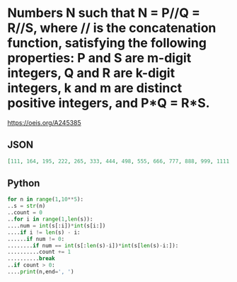 # Numbers N such that N \= P//Q \= R//S, where // is the concatenation function, satisfying the following properties: P and S are m\-digit integers, Q and R are k\-digit integers, k and m are distinct positive integers, and P\*Q \= R\*S\.
https://oeis.org/A245385
## JSON
```JSON
[111, 164, 195, 222, 265, 333, 444, 498, 555, 666, 777, 888, 999, 1111, 1664, 1995, 2222, 2665, 3333, 4444, 4847, 4998, 5555, 6545, 6666, 7424, 7777, 8888, 9999, 11111, 16664, 19995, 21775, 22222, 24996, 26665, 33333, 43243, 44444, 49998, 55555, 66666, 77777, 86486, 88888, 99999]
```
## Python
```Python
for n in range(1,10**5):
..s = str(n)
..count = 0
..for i in range(1,len(s)):
....num = int(s[:i])*int(s[i:])
....if i != len(s) - i:
......if num != 0:
........if num == int(s[:len(s)-i])*int(s[len(s)-i:]):
..........count += 1
..........break
..if count > 0:
....print(n,end=', ')
```
